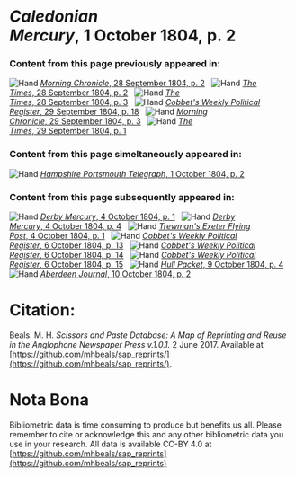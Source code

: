 # *Caledonian Mercury*, 1 October 1804, p. 2  
  
### Content from this page previously appeared in:  
![Hand](http://scissorsandpaste.net/wp-content/uploads/2017/06/smallhandpointer.png) [*Morning Chronicle*, 28 September 1804, p. 2](https://mhbeals.github.io/sap_html/Morning-Chronicle/Morning-Chronicle-28-September-1804-p-2)  
![Hand](http://scissorsandpaste.net/wp-content/uploads/2017/06/smallhandpointer.png) [*The Times*, 28 September 1804, p. 2](https://mhbeals.github.io/sap_html/The-Times/The-Times-28-September-1804-p-2)  
![Hand](http://scissorsandpaste.net/wp-content/uploads/2017/06/smallhandpointer.png) [*The Times*, 28 September 1804, p. 3](https://mhbeals.github.io/sap_html/The-Times/The-Times-28-September-1804-p-3)  
![Hand](http://scissorsandpaste.net/wp-content/uploads/2017/06/smallhandpointer.png) [*Cobbet's Weekly Political Register*, 29 September 1804, p. 18](https://mhbeals.github.io/sap_html/Cobbet's-Weekly-Political-Register/Cobbet's-Weekly-Political-Register-29-September-1804-p-18)  
![Hand](http://scissorsandpaste.net/wp-content/uploads/2017/06/smallhandpointer.png) [*Morning Chronicle*, 29 September 1804, p. 3](https://mhbeals.github.io/sap_html/Morning-Chronicle/Morning-Chronicle-29-September-1804-p-3)  
![Hand](http://scissorsandpaste.net/wp-content/uploads/2017/06/smallhandpointer.png) [*The Times*, 29 September 1804, p. 1](https://mhbeals.github.io/sap_html/The-Times/The-Times-29-September-1804-p-1)  
  
### Content from this page simeltaneously appeared in:  
![Hand](http://scissorsandpaste.net/wp-content/uploads/2017/06/smallhandpointer.png) [*Hampshire Portsmouth Telegraph*, 1 October 1804, p. 2](https://mhbeals.github.io/sap_html/Hampshire-Portsmouth-Telegraph/Hampshire-Portsmouth-Telegraph-1-October-1804-p-2)  
  
### Content from this page subsequently appeared in:  
![Hand](http://scissorsandpaste.net/wp-content/uploads/2017/06/smallhandpointer.png) [*Derby Mercury*, 4 October 1804, p. 1](https://mhbeals.github.io/sap_html/Derby-Mercury/Derby-Mercury-4-October-1804-p-1)  
![Hand](http://scissorsandpaste.net/wp-content/uploads/2017/06/smallhandpointer.png) [*Derby Mercury*, 4 October 1804, p. 4](https://mhbeals.github.io/sap_html/Derby-Mercury/Derby-Mercury-4-October-1804-p-4)  
![Hand](http://scissorsandpaste.net/wp-content/uploads/2017/06/smallhandpointer.png) [*Trewman's Exeter Flying Post*, 4 October 1804, p. 1](https://mhbeals.github.io/sap_html/Trewman's-Exeter-Flying-Post/Trewman's-Exeter-Flying-Post-4-October-1804-p-1)  
![Hand](http://scissorsandpaste.net/wp-content/uploads/2017/06/smallhandpointer.png) [*Cobbet's Weekly Political Register*, 6 October 1804, p. 13](https://mhbeals.github.io/sap_html/Cobbet's-Weekly-Political-Register/Cobbet's-Weekly-Political-Register-6-October-1804-p-13)  
![Hand](http://scissorsandpaste.net/wp-content/uploads/2017/06/smallhandpointer.png) [*Cobbet's Weekly Political Register*, 6 October 1804, p. 14](https://mhbeals.github.io/sap_html/Cobbet's-Weekly-Political-Register/Cobbet's-Weekly-Political-Register-6-October-1804-p-14)  
![Hand](http://scissorsandpaste.net/wp-content/uploads/2017/06/smallhandpointer.png) [*Cobbet's Weekly Political Register*, 6 October 1804, p. 15](https://mhbeals.github.io/sap_html/Cobbet's-Weekly-Political-Register/Cobbet's-Weekly-Political-Register-6-October-1804-p-15)  
![Hand](http://scissorsandpaste.net/wp-content/uploads/2017/06/smallhandpointer.png) [*Hull Packet*, 9 October 1804, p. 4](https://mhbeals.github.io/sap_html/Hull-Packet/Hull-Packet-9-October-1804-p-4)  
![Hand](http://scissorsandpaste.net/wp-content/uploads/2017/06/smallhandpointer.png) [*Aberdeen Journal*, 10 October 1804, p. 2](https://mhbeals.github.io/sap_html/Aberdeen-Journal/Aberdeen-Journal-10-October-1804-p-2)  


# Citation: 

Beals. M. H. *Scissors and Paste Database: A Map of Reprinting and Reuse in the Anglophone Newspaper Press v.1.0.1.* 2 June 2017. Available at [https://github.com/mhbeals/sap_reprints/](https://github.com/mhbeals/sap_reprints/). 

# Nota Bona

Bibliometric data is time consuming to produce but benefits us all. Please remember to cite or acknowledge this and any other bibliometric data you use in your research. All data is available CC-BY 4.0 at [https://github.com/mhbeals/sap_reprints](https://github.com/mhbeals/sap_reprints)